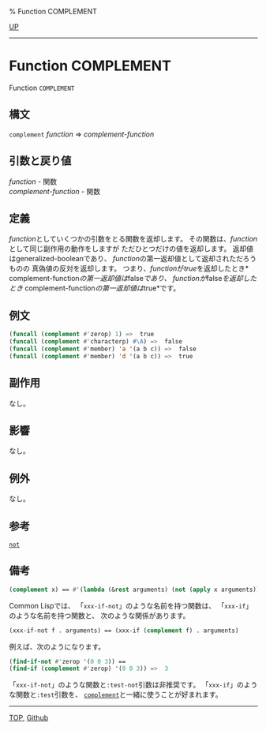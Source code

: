 % Function COMPLEMENT

[UP](5.3.html)  

---

# Function **COMPLEMENT**


Function `COMPLEMENT`


## 構文

`complement` *function* => *complement-function*


## 引数と戻り値

*function* - 関数  
*complement-function* - 関数


## 定義

*function*としていくつかの引数をとる関数を返却します。
その関数は、*function*として同じ副作用の動作をしますが
ただひとつだけの値を返却します。
返却値はgeneralized-booleanであり、
*function*の第一返却値として返却されただろうものの
真偽値の反対を返却します。
つまり、*function*が*true*を返却したとき*
complement-function*の第一返却値は*false*であり、
*function*が*false*を返却したとき*
complement-function*の第一返却値は*true*です。


## 例文

```lisp
(funcall (complement #'zerop) 1) =>  true
(funcall (complement #'characterp) #\A) =>  false
(funcall (complement #'member) 'a '(a b c)) =>  false
(funcall (complement #'member) 'd '(a b c)) =>  true
```


## 副作用

なし。


## 影響

なし。


## 例外

なし。


## 参考

[`not`](5.3.not-function.html)


## 備考

```lisp
(complement x) == #'(lambda (&rest arguments) (not (apply x arguments)))
```

Common Lispでは、
「`xxx-if-not`」のような名前を持つ関数は、
「`xxx-if`」のような名前を持つ関数と、
次のような関係があります。

```lisp
(xxx-if-not f . arguments) == (xxx-if (complement f) . arguments)
```

例えば、次のようになります。

```lisp
(find-if-not #'zerop '(0 0 3)) == 
(find-if (complement #'zerop) '(0 0 3)) =>  3
```

「`xxx-if-not`」のような関数と`:test-not`引数は非推奨です。
「`xxx-if`」のような関数と`:test`引数を、
[`complement`](5.3.complement.html)と一緒に使うことが好まれます。


---
[TOP](index.html),  [Github](https://github.com/nptcl/npt-japanese)

